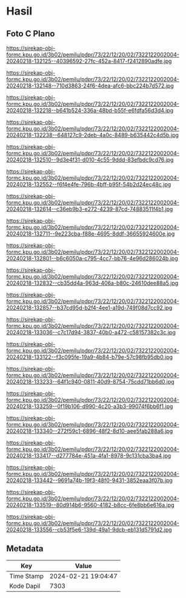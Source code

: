 # Hasil

## Foto C Plano

https://sirekap-obj-formc.kpu.go.id/3b02/pemilu/pdpr/73/22/12/20/02/7322122002004-20240218-132125--40396592-27fc-452a-8417-f2412890adfe.jpg

https://sirekap-obj-formc.kpu.go.id/3b02/pemilu/pdpr/73/22/12/20/02/7322122002004-20240218-132148--710d3863-24f6-4dea-afc6-bbc224b7d572.jpg

https://sirekap-obj-formc.kpu.go.id/3b02/pemilu/pdpr/73/22/12/20/02/7322122002004-20240218-132218--b641b524-336a-48bd-b55f-e6fdfa56d3d4.jpg

https://sirekap-obj-formc.kpu.go.id/3b02/pemilu/pdpr/73/22/12/20/02/7322122002004-20240218-132238--648127c9-2deb-4a0c-8489-b635442c4d5b.jpg

https://sirekap-obj-formc.kpu.go.id/3b02/pemilu/pdpr/73/22/12/20/02/7322122002004-20240218-132510--9d3e4f31-d010-4c55-9ddd-83efbdc9cd76.jpg

https://sirekap-obj-formc.kpu.go.id/3b02/pemilu/pdpr/73/22/12/20/02/7322122002004-20240218-132552--f6f4e4fe-796b-4bff-b95f-54b2d24ec48c.jpg

https://sirekap-obj-formc.kpu.go.id/3b02/pemilu/pdpr/73/22/12/20/02/7322122002004-20240218-132614--c36eb9b3-e272-4239-87cd-74883511f4b1.jpg

https://sirekap-obj-formc.kpu.go.id/3b02/pemilu/pdpr/73/22/12/20/02/7322122002004-20240218-132711--9e223cba-f88e-4695-8ddf-36655924600e.jpg

https://sirekap-obj-formc.kpu.go.id/3b02/pemilu/pdpr/73/22/12/20/02/7322122002004-20240218-132801--b6c6050a-c795-4cc7-bb76-4e96d286024b.jpg

https://sirekap-obj-formc.kpu.go.id/3b02/pemilu/pdpr/73/22/12/20/02/7322122002004-20240218-132832--cb35dd4a-963d-406a-b80c-24610dee88a5.jpg

https://sirekap-obj-formc.kpu.go.id/3b02/pemilu/pdpr/73/22/12/20/02/7322122002004-20240218-132857--b37cd95d-b2f4-4ee1-a19d-749f08d7cc92.jpg

https://sirekap-obj-formc.kpu.go.id/3b02/pemilu/pdpr/73/22/12/20/02/7322122002004-20240218-133036--c7c17d94-3837-40b0-a472-c58157382c3c.jpg

https://sirekap-obj-formc.kpu.go.id/3b02/pemilu/pdpr/73/22/12/20/02/7322122002004-20240218-133122--f3c095fe-19a9-4b84-b79e-57c98fb95db0.jpg

https://sirekap-obj-formc.kpu.go.id/3b02/pemilu/pdpr/73/22/12/20/02/7322122002004-20240218-133233--64f1c940-0811-40d9-8754-75cdd71bb6d0.jpg

https://sirekap-obj-formc.kpu.go.id/3b02/pemilu/pdpr/73/22/12/20/02/7322122002004-20240218-133259--0f19b106-d990-4c20-a3b3-99074f6bb6f1.jpg

https://sirekap-obj-formc.kpu.go.id/3b02/pemilu/pdpr/73/22/12/20/02/7322122002004-20240218-133340--272f59c1-6896-48f2-8d10-aee5fab288a6.jpg

https://sirekap-obj-formc.kpu.go.id/3b02/pemilu/pdpr/73/22/12/20/02/7322122002004-20240218-133417--d277784e-451a-4fa1-8978-9c131cba3ba4.jpg

https://sirekap-obj-formc.kpu.go.id/3b02/pemilu/pdpr/73/22/12/20/02/7322122002004-20240218-133442--9691a74b-19f3-48f0-9431-3852eaa3f07b.jpg

https://sirekap-obj-formc.kpu.go.id/3b02/pemilu/pdpr/73/22/12/20/02/7322122002004-20240218-133519--80d914b6-9560-4182-b8cc-6fe8bb6e616a.jpg

https://sirekap-obj-formc.kpu.go.id/3b02/pemilu/pdpr/73/22/12/20/02/7322122002004-20240218-133556--cb53f5e6-139d-49a1-9dcb-eb131d5791d2.jpg


## Metadata

| Key        | Value               |
| ---------- | ------------------- |
| Time Stamp | 2024-02-21 19:04:47 |
| Kode Dapil | 7303                |



